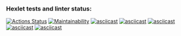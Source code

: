 ### Hexlet tests and linter status:
[![Actions Status](https://github.com/balemger/php-project-lvl1/workflows/hexlet-check/badge.svg)](https://github.com/balemger/php-project-lvl1/actions)
[![Maintainability](https://api.codeclimate.com/v1/badges/83c78db2562ead7b3ce2/maintainability)](https://codeclimate.com/github/balemger/php-project-lvl1/maintainability)
[![asciicast](https://asciinema.org/a/3ZRJCH1AM6SklEAPnS5rVcGoz.png)](https://asciinema.org/a/3ZRJCH1AM6SklEAPnS5rVcGoz)
[![asciicast](https://asciinema.org/a/r4mLHlhvrf301noBFW4FExMWP.png)](https://asciinema.org/a/r4mLHlhvrf301noBFW4FExMWP)
[![asciicast](https://asciinema.org/a/fyuThR6BrsZrc5YSj3ShH2wx8.png)](https://asciinema.org/a/fyuThR6BrsZrc5YSj3ShH2wx8)
[![asciicast](https://asciinema.org/a/DZmwMpCJipxKgWuGOsQi53UIg.png)](https://asciinema.org/a/DZmwMpCJipxKgWuGOsQi53UIg)
[![asciicast](https://asciinema.org/a/L7R7gIoEjAgjY7jQXdSI7UeJW.png)](https://asciinema.org/a/L7R7gIoEjAgjY7jQXdSI7UeJW)